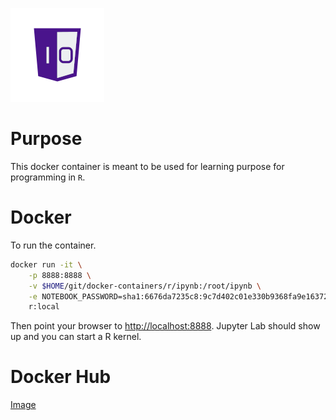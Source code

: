 ![One-Off Coder Logo](../logo.png "One-Off Coder")

# Purpose

This docker container is meant to be used for learning purpose for programming in `R`.

# Docker

To run the container.

```bash
docker run -it \
    -p 8888:8888 \
    -v $HOME/git/docker-containers/r/ipynb:/root/ipynb \
    -e NOTEBOOK_PASSWORD=sha1:6676da7235c8:9c7d402c01e330b9368fa9e1637233748be11cc5 \
    r:local
```

Then point your browser to [http://localhost:8888](http://localhost:8888). Jupyter Lab should show up and you can start a R kernel.

# Docker Hub

[Image](https://hub.docker.com/r/oneoffcoder/r)
